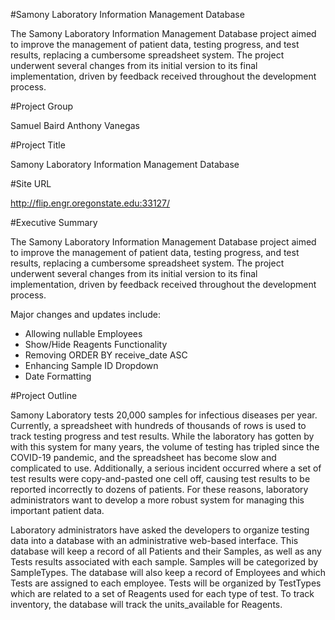 #Samony Laboratory Information Management Database

The Samony Laboratory Information Management Database project aimed to improve the management of patient data, testing progress, and test results, replacing a cumbersome spreadsheet system. The project underwent several changes from its initial version to its final implementation, driven by feedback received throughout the development process.

#Project Group

Samuel Baird
Anthony Vanegas

#Project Title

Samony Laboratory Information Management Database

#Site URL

http://flip.engr.oregonstate.edu:33127/

#Executive Summary

The Samony Laboratory Information Management Database project aimed to improve the management of patient data, testing progress, and test results, replacing a cumbersome spreadsheet system. The project underwent several changes from its initial version to its final implementation, driven by feedback received throughout the development process.

Major changes and updates include:

- Allowing nullable Employees
- Show/Hide Reagents Functionality
- Removing ORDER BY receive_date ASC
- Enhancing Sample ID Dropdown
- Date Formatting

#Project Outline

Samony Laboratory tests 20,000 samples for infectious diseases per year. Currently, a spreadsheet with hundreds of thousands of rows is used to track testing progress and test results. While the laboratory has gotten by with this system for many years, the volume of testing has tripled since the COVID-19 pandemic, and the spreadsheet has become slow and complicated to use. Additionally, a serious incident occurred where a set of test results were copy-and-pasted one cell off, causing test results to be reported incorrectly to dozens of patients. For these reasons, laboratory administrators want to develop a more robust system for managing this important patient data.

Laboratory administrators have asked the developers to organize testing data into a database with an administrative web-based interface. This database will keep a record of all Patients and their Samples, as well as any Tests results associated with each sample. Samples will be categorized by SampleTypes. The database will also keep a record of Employees and which Tests are assigned to each employee. Tests will be organized by TestTypes which are related to a set of Reagents used for each type of test. To track inventory, the database will track the units_available for Reagents.
